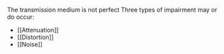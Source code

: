 The transmission medium is not perfect
Three types of impairment may or do occur:
- [[Attenuation]]
- [[Distortion]]
- [[Noise]]
